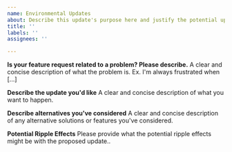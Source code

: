 ```yaml
---
name: Environmental Updates
about: Describe this update's purpose here and justify the potential update.
title: ''
labels: ''
assignees: ''

---
```


**Is your feature request related to a problem? Please describe.**
A clear and concise description of what the problem is. Ex. I'm always frustrated when [...]

**Describe the update you'd like**
A clear and concise description of what you want to happen.

**Describe alternatives you've considered**
A clear and concise description of any alternative solutions or features you've considered.

**Potential Ripple Effects**
Please provide what the potential ripple effects might be with the proposed update..
